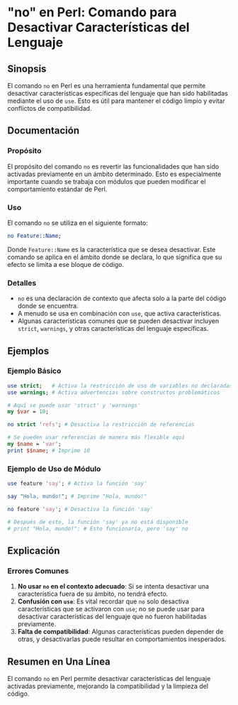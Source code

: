 <!--
Meta Description: # "no" en Perl: Comando para Desactivar Características del Lenguaje ## Sinopsis El comando `no` en Perl es una herramienta fundamental que permite de...
Meta Keywords: que, características, del, perl, desactivar
-->

# "no" en Perl: Comando para Desactivar Características del Lenguaje

## Sinopsis
El comando `no` en Perl es una herramienta fundamental que permite desactivar características específicas del lenguaje que han sido habilitadas mediante el uso de `use`. Esto es útil para mantener el código limpio y evitar conflictos de compatibilidad.

## Documentación
### Propósito
El propósito del comando `no` es revertir las funcionalidades que han sido activadas previamente en un ámbito determinado. Esto es especialmente importante cuando se trabaja con módulos que pueden modificar el comportamiento estándar de Perl. 

### Uso
El comando `no` se utiliza en el siguiente formato:

```perl
no Feature::Name;
```

Donde `Feature::Name` es la característica que se desea desactivar. Este comando se aplica en el ámbito donde se declara, lo que significa que su efecto se limita a ese bloque de código.

### Detalles
- `no` es una declaración de contexto que afecta solo a la parte del código donde se encuentra.
- A menudo se usa en combinación con `use`, que activa características.
- Algunas características comunes que se pueden desactivar incluyen `strict`, `warnings`, y otras características del lenguaje específicas.

## Ejemplos
### Ejemplo Básico
```perl
use strict;   # Activa la restricción de uso de variables no declaradas
use warnings; # Activa advertencias sobre constructos problemáticos

# Aquí se puede usar 'strict' y 'warnings'
my $var = 10;

no strict 'refs'; # Desactiva la restricción de referencias

# Se pueden usar referencias de manera más flexible aquí
my $name = 'var';
print $$name; # Imprime 10
```

### Ejemplo de Uso de Módulo
```perl
use feature 'say'; # Activa la función 'say'

say "Hola, mundo!"; # Imprime "Hola, mundo!"

no feature 'say'; # Desactiva la función 'say'

# Después de esto, la función 'say' ya no está disponible
# print "Hola, mundo!"; # Esto funcionaría, pero 'say' no
```

## Explicación
### Errores Comunes
1. **No usar `no` en el contexto adecuado**: Si se intenta desactivar una característica fuera de su ámbito, no tendrá efecto.
2. **Confusión con `use`**: Es vital recordar que `no` solo desactiva características que se activaron con `use`; no se puede usar para desactivar características del lenguaje que no fueron habilitadas previamente.
3. **Falta de compatibilidad**: Algunas características pueden depender de otras, y desactivarlas puede resultar en comportamientos inesperados.

## Resumen en Una Línea
El comando `no` en Perl permite desactivar características del lenguaje activadas previamente, mejorando la compatibilidad y la limpieza del código.